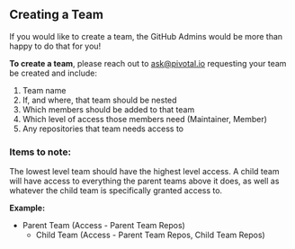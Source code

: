 ## Creating a Team

If you would like to create a team, the GitHub Admins would be more than happy to do that for you! 

**To create a team**, please reach out to ask@pivotal.io requesting your team be created and include: 

1. Team name
2. If, and where, that team should be nested
3. Which members should be added to that team
4. Which level of access those members need (Maintainer, Member)
5. Any repositories that team needs access to


### Items to note: 

The lowest level team should have the highest level access.  A child team will have access to everything the parent teams above it does, as well as whatever the child team is specifically granted access to. 

**Example:**

- Parent Team (Access - Parent Team Repos)
  - Child Team (Access - Parent Team Repos, Child Team Repos) 
